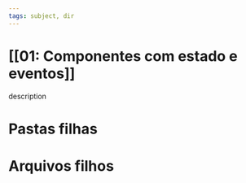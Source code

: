 ```yaml
---
tags: subject, dir
---
```


# [[01: Componentes com estado e eventos]]

description

# Pastas filhas



# Arquivos filhos


